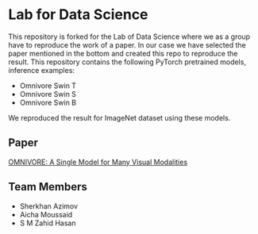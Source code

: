 # Lab for Data Science

This repository is forked for the Lab of Data Science where we as a group have to reproduce the work of a paper. In our case we have selected the paper mentioned in the bottom and created this repo to reproduce the result.
This repository contains the following PyTorch pretrained models, inference examples:
- Omnivore Swin T
- Omnivore Swin S
- Omnivore Swin B

We reproduced the result for ImageNet dataset using these models.

## Paper
[OMNIVORE: A Single Model for Many Visual Modalities](https://openaccess.thecvf.com/content/CVPR2022/papers/Girdhar_Omnivore_A_Single_Model_for_Many_Visual_Modalities_CVPR_2022_paper.pdf)

## Team Members
- Sherkhan Azimov
- Aicha Moussaid
- S M Zahid Hasan


